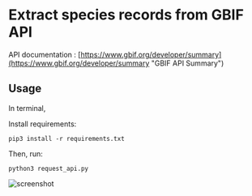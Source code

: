 # Extract species records from GBIF API

API documentation : [https://www.gbif.org/developer/summary](https://www.gbif.org/developer/summary "GBIF API Summary")


## Usage

In terminal,

Install requirements:

```pip3 install -r requirements.txt```

Then, run:

```python3 request_api.py```

![screenshot](screenshot.png)


